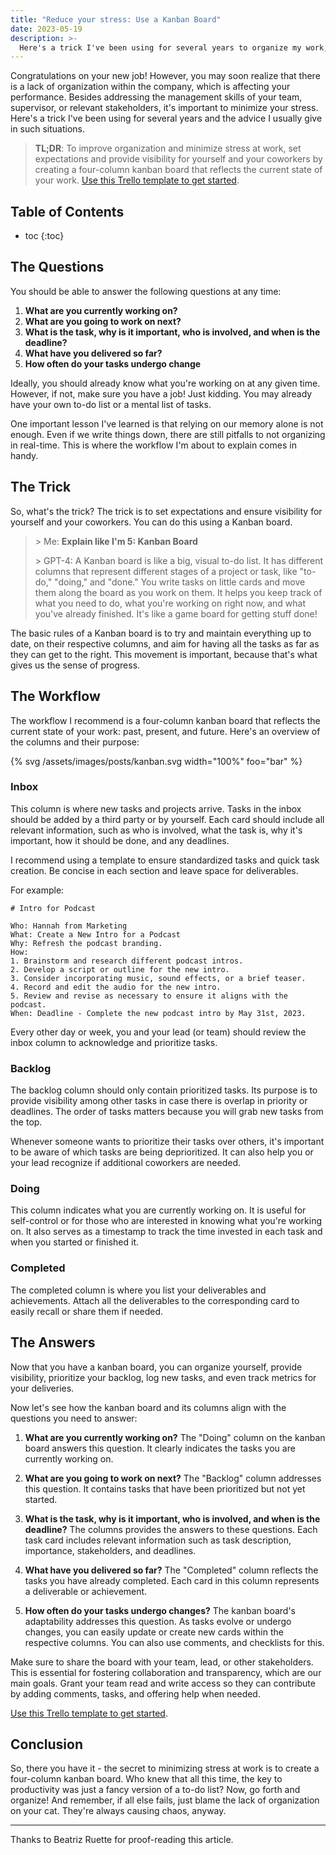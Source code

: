 ```yaml
---
title: "Reduce your stress: Use a Kanban Board"
date: 2023-05-19
description: >-
  Here's a trick I've been using for several years to organize my work, and reduce my stress.
---
```


Congratulations on your new job! However, you may soon realize that there is a lack of organization within the company, which is affecting your performance. Besides addressing the management skills of your team, supervisor, or relevant stakeholders, it's important to minimize your stress. Here's a trick I've been using for several years and the advice I usually give in such situations.

> **TL;DR**: To improve organization and minimize stress at work, set expectations and provide visibility for yourself and your coworkers by creating a four-column kanban board that reflects the current state of your work.
> [Use this Trello template to get started](https://trello.com/b/GFg20Yai/my-work-board).

## Table of Contents

* toc
{:toc}

## The Questions

You should be able to answer the following questions at any time:

1. **What are you currently working on?**
2. **What are you going to work on next?**
3. **What is the task, why is it important, who is involved, and when is the deadline?**
4. **What have you delivered so far?**
5. **How often do your tasks undergo change**

Ideally, you should already know what you're working on at any given time. However, if not, make sure you have a job! Just kidding. You may already have your own to-do list or a mental list of tasks.

One important lesson I've learned is that relying on our memory alone is not enough. Even if we write things down, there are still pitfalls to not organizing in real-time. This is where the workflow I'm about to explain comes in handy.

## The Trick

So, what's the trick? The trick is to set expectations and ensure visibility for yourself and your coworkers. You can do this using a Kanban board.

> \> Me: **Explain like I'm 5: Kanban Board**
>
> \> GPT-4: A Kanban board is like a big, visual to-do list. It has different columns that represent different stages of a project or task, like "to-do," "doing," and "done." You write tasks on little cards and move them along the board as you work on them. It helps you keep track of what you need to do, what you're working on right now, and what you've already finished. It's like a game board for getting stuff done!

The basic rules of a Kanban board is to try and maintain everything up to date, on their respective columns, and aim for having all the tasks as far as they can get to the right. This movement is important, because that's what gives us the sense of progress.

## The Workflow

The workflow I recommend is a four-column kanban board that reflects the current state of your work: past, present, and future. Here's an overview of the columns and their purpose:

{% svg /assets/images/posts/kanban.svg width="100%" foo="bar" %}

### Inbox

This column is where new tasks and projects arrive. Tasks in the inbox should be added by a third party or by yourself. Each card should include all relevant information, such as who is involved, what the task is, why it's important, how it should be done, and any deadlines.

I recommend using a template to ensure standardized tasks and quick task creation. Be concise in each section and leave space for deliverables.

For example:

```
# Intro for Podcast

Who: Hannah from Marketing
What: Create a New Intro for a Podcast
Why: Refresh the podcast branding.
How:
1. Brainstorm and research different podcast intros.
2. Develop a script or outline for the new intro.
3. Consider incorporating music, sound effects, or a brief teaser.
4. Record and edit the audio for the new intro.
5. Review and revise as necessary to ensure it aligns with the podcast.
When: Deadline - Complete the new podcast intro by May 31st, 2023.
```

Every other day or week, you and your lead (or team) should review the inbox column to acknowledge and prioritize tasks.

### Backlog

The backlog column should only contain prioritized tasks. Its purpose is to provide visibility among other tasks in case there is overlap in priority or deadlines. The order of tasks matters because you will grab new tasks from the top.

Whenever someone wants to prioritize their tasks over others, it's important to be aware of which tasks are being deprioritized. It can also help you or your lead recognize if additional coworkers are needed.

### Doing

This column indicates what you are currently working on. It is useful for self-control or for those who are interested in knowing what you're working on. It also serves as a timestamp to track the time invested in each task and when you started or finished it.

### Completed

The completed column is where you list your deliverables and achievements. Attach all the deliverables to the corresponding card to easily recall or share them if needed.

## The Answers

Now that you have a kanban board, you can organize yourself, provide visibility, prioritize your backlog, log new tasks, and even track metrics for your deliveries.

Now let's see how the kanban board and its columns align with the questions you need to answer:

1.  **What are you currently working on?** The "Doing" column on the kanban board answers this question. It clearly indicates the tasks you are currently working on.

2.  **What are you going to work on next?** The "Backlog" column addresses this question. It contains tasks that have been prioritized but not yet started.

3.  **What is the task, why is it important, who is involved, and when is the deadline?** The columns provides the answers to these questions. Each task card includes relevant information such as task description, importance, stakeholders, and deadlines.

4.  **What have you delivered so far?** The "Completed" column reflects the tasks you have already completed. Each card in this column represents a deliverable or achievement.

5.  **How often do your tasks undergo changes?** The kanban board's adaptability addresses this question. As tasks evolve or undergo changes, you can easily update or create new cards within the respective columns. You can also use comments, and checklists for this.

Make sure to share the board with your team, lead, or other stakeholders. This is essential for fostering collaboration and transparency, which are our main goals. Grant your team read and write access so they can contribute by adding comments, tasks, and offering help when needed.

[Use this Trello template to get started](https://trello.com/b/GFg20Yai/my-work-board).
  
## Conclusion

So, there you have it - the secret to minimizing stress at work is to create a
four-column kanban board. Who knew that all this time, the key to productivity
was just a fancy version of a to-do list? Now, go forth and organize! And remember, if all else fails, just blame the lack of organization on your cat. They're always causing chaos, anyway.

---

Thanks to Beatriz Ruette for proof-reading this article.
